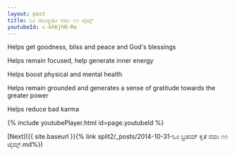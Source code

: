 ```yaml
---
layout: post
title: ಓಂ ಗಾಬಸ್ಥಯೇ ನಮಃ ೧೧ ಟೈಮ್ಸ್
youtubeId: c-khKjhR-Ro
---
```

 
 
Helps get goodness, bliss and peace and God's blessings
 
Helps remain focused, help generate inner energy 
 
Helps boost physical and mental health 
 
Helps remain grounded and generates a sense of gratitude towards the greater power 
 
Helps reduce bad karma
 
 
 
 


{% include youtubePlayer.html id=page.youtubeId %}
 
[Next]({{ site.baseurl }}{% link  split2/_posts/2014-10-31-ಓಂ ಬ್ರಹಮ್ ಕೃತೆ ನಮಃ ೧೧ ಟೈಮ್ಸ್.md%})
 
